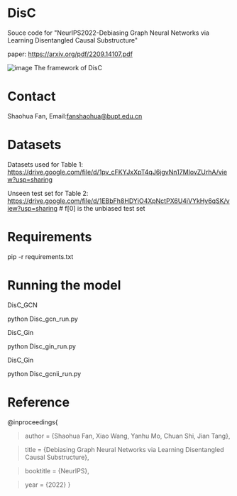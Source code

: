# DisC
Souce code for "NeurIPS2022-Debiasing Graph Neural Networks via Learning Disentangled Causal Substructure"

paper: https://arxiv.org/pdf/2209.14107.pdf

![image](https://github.com/googlebaba/DisC/framework.png)
The framework of DisC
# Contact
Shaohua Fan, Email:fanshaohua@bupt.edu.cn

# Datasets 
Datasets used for Table 1: https://drive.google.com/file/d/1pv_cFKYJxXpT4qJ6jgvNn17MIovZUrhA/view?usp=sharing

Unseen test set for Table 2: https://drive.google.com/file/d/1EBbFh8HDYjO4XpNctPX6U4iVYkHy6qSK/view?usp=sharing  # f[0] is the unbiased test set

# Requirements
pip -r requirements.txt

# Running the model
DisC_GCN 

python Disc_gcn_run.py

DisC_Gin

python Disc_gin_run.py

DisC_Gin

python Disc_gcnii_run.py

# Reference
@inproceedings{

> author = {Shaohua Fan, Xiao Wang, Yanhu Mo, Chuan Shi, Jian Tang},
 
> title = {Debiasing Graph Neural Networks via Learning Disentangled Causal Substructure},
 
> booktitle = {NeurIPS},

> year = {2022}
}
